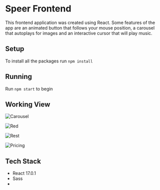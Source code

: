 # Speer Frontend
This frontend application was created using React. Some features of the app are an animated button that follows your mouse position, a carousel that autoplays for images and an interactive cursor that will play music.

## Setup
To install all the packages run `npm install`

## Running 
Run `npm start` to begin

## Working View
![Carousel]()

![Red]()

![Rest]()

![Pricing]()

## Tech Stack
- React 17.0.1
- Sass
-